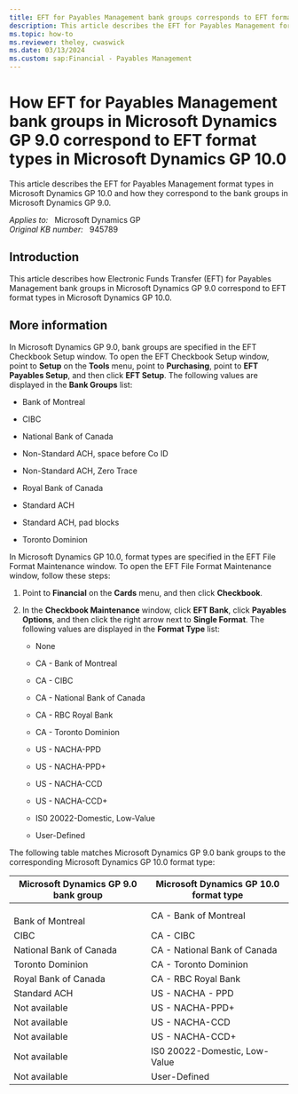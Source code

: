 ```yaml
---
title: EFT for Payables Management bank groups corresponds to EFT format types
description: This article describes the EFT for Payables Management format types in Microsoft Dynamics GP 10.0 and how they correspond to the bank groups in Microsoft Dynamics GP 9.0.
ms.topic: how-to
ms.reviewer: theley, cwaswick
ms.date: 03/13/2024
ms.custom: sap:Financial - Payables Management
---
```

# How EFT for Payables Management bank groups in Microsoft Dynamics GP 9.0 correspond to EFT format types in Microsoft Dynamics GP 10.0

This article describes the EFT for Payables Management format types in Microsoft Dynamics GP 10.0 and how they correspond to the bank groups in Microsoft Dynamics GP 9.0.

_Applies to:_ &nbsp; Microsoft Dynamics GP  
_Original KB number:_ &nbsp; 945789

## Introduction

This article describes how Electronic Funds Transfer (EFT) for Payables Management bank groups in Microsoft Dynamics GP 9.0 correspond to EFT format types in Microsoft Dynamics GP 10.0.

## More information

In Microsoft Dynamics GP 9.0, bank groups are specified in the EFT Checkbook Setup window. To open the EFT Checkbook Setup window, point to **Setup** on the **Tools** menu, point to **Purchasing**, point to **EFT Payables Setup**, and then click **EFT Setup**. The following values are displayed in the **Bank Groups** list:

- Bank of Montreal

- CIBC

- National Bank of Canada

- Non-Standard ACH, space before Co ID

- Non-Standard ACH, Zero Trace

- Royal Bank of Canada

- Standard ACH

- Standard ACH, pad blocks

- Toronto Dominion

In Microsoft Dynamics GP 10.0, format types are specified in the EFT File Format Maintenance window. To open the EFT File Format Maintenance window, follow these steps:

1. Point to **Financial** on the **Cards** menu, and then click **Checkbook**.
2. In the **Checkbook Maintenance** window, click **EFT Bank**, click **Payables Options**, and then click the right arrow next to **Single Format**. The following values are displayed in the **Format Type** list:

    - None

    - CA - Bank of Montreal

    - CA - CIBC

    - CA - National Bank of Canada

    - CA - RBC Royal Bank

    - CA - Toronto Dominion

    - US - NACHA-PPD

    - US - NACHA-PPD+

    - US - NACHA-CCD

    - US - NACHA-CCD+

    - IS0 20022-Domestic, Low-Value

    - User-Defined

The following table matches Microsoft Dynamics GP 9.0 bank groups to the corresponding Microsoft Dynamics GP 10.0 format type:

| Microsoft Dynamics GP 9.0 bank group| Microsoft Dynamics GP 10.0 format type |
|---|---|
|</br>Bank of Montreal|CA - Bank of Montreal|
|CIBC|CA - CIBC|
|National Bank of Canada|CA - National Bank of Canada|
|Toronto Dominion|CA - Toronto Dominion|
|Royal Bank of Canada|CA - RBC Royal Bank|
|Standard ACH</br>|US - NACHA - PPD|
|Not available|US - NACHA-PPD+|
|Not available|US - NACHA-CCD|
|Not available|US - NACHA-CCD+|
|Not available|IS0 20022-Domestic, Low-Value|
|Not available|User-Defined|

